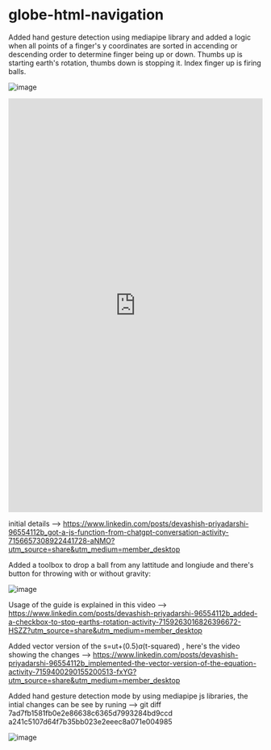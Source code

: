 # globe-html-navigation

Added hand gesture detection using mediapipe library and added a logic when all points of a finger's y coordinates are sorted in accending or descending order to determine finger being up or down.
Thumbs up is starting earth's rotation, thumbs down is stopping it. Index finger up is firing balls.

![image](https://github.com/devashish234073/globe-html-navigation/assets/20777854/6474f59e-c349-4302-b5c3-ee873e9461b1)

<iframe src="https://www.linkedin.com/embed/feed/update/urn:li:ugcPost:7162879037399392256" height="821" width="504" frameborder="0" allowfullscreen="" title="Embedded post"></iframe>

initial details --> https://www.linkedin.com/posts/devashish-priyadarshi-96554112b_got-a-js-function-from-chatgpt-conversation-activity-7156657308922441728-aNMO?utm_source=share&utm_medium=member_desktop

Added a toolbox to drop a ball from any lattitude and longiude and there's button for throwing with or without gravity:

![image](https://github.com/devashish234073/globe-html-navigation/assets/20777854/aaff5e18-0cc2-4e93-a3ba-34609a71b7f8)

Usage of the guide is explained in this video --> https://www.linkedin.com/posts/devashish-priyadarshi-96554112b_added-a-checkbox-to-stop-earths-rotation-activity-7159263016826396672-HSZZ?utm_source=share&utm_medium=member_desktop

Added vector version of the s=ut+(0.5)*a*(t-squared) , here's the video showing the changes --> https://www.linkedin.com/posts/devashish-priyadarshi-96554112b_implemented-the-vector-version-of-the-equation-activity-7159400290155200513-fxYG?utm_source=share&utm_medium=member_desktop

Added hand gesture detection mode by using mediapipe js libraries, the intial changes can be see by runing --> git diff 7ad7fb1581fb0e2e86638c6365d7993284bd9ccd a241c5107d64f7b35bb023e2eeec8a071e004985

![image](https://github.com/devashish234073/globe-html-navigation/assets/20777854/79d48bb7-e7cd-475d-9eef-a056991df009)
